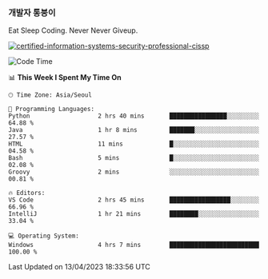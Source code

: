 ### 개발자 통붕이
Eat Sleep Coding.
Never Never Giveup.

[![certified-information-systems-security-professional-cissp](https://user-images.githubusercontent.com/44606727/157613689-acd84ec6-5f8f-4e79-89d9-a8d51f033634.png)](https://www.credly.com/badges/f394a010-85a0-450b-9136-8043af01d71c/public_url)

<!--START_SECTION:waka-->
![Code Time](http://img.shields.io/badge/Code%20Time-1%2C507%20hrs%205%20mins-blue)

📊 **This Week I Spent My Time On** 

```text
🕑︎ Time Zone: Asia/Seoul

💬 Programming Languages: 
Python                   2 hrs 40 mins       ████████████████░░░░░░░░░   64.88 % 
Java                     1 hr 8 mins         ███████░░░░░░░░░░░░░░░░░░   27.57 % 
HTML                     11 mins             █░░░░░░░░░░░░░░░░░░░░░░░░   04.58 % 
Bash                     5 mins              █░░░░░░░░░░░░░░░░░░░░░░░░   02.08 % 
Groovy                   2 mins              ░░░░░░░░░░░░░░░░░░░░░░░░░   00.81 % 

🔥 Editors: 
VS Code                  2 hrs 45 mins       █████████████████░░░░░░░░   66.96 % 
IntelliJ                 1 hr 21 mins        ████████░░░░░░░░░░░░░░░░░   33.04 % 

💻 Operating System: 
Windows                  4 hrs 7 mins        █████████████████████████   100.00 % 
```


 Last Updated on 13/04/2023 18:33:56 UTC
<!--END_SECTION:waka-->
